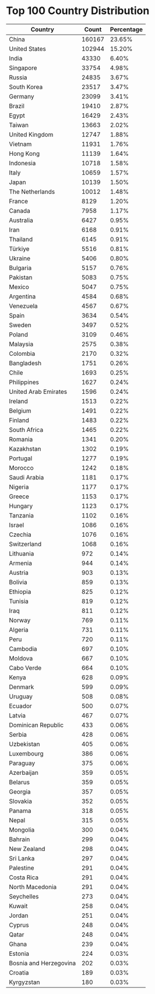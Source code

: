 # Top 100 Country Distribution
| Country | Count | Percentage |
|----|----|----|
| China | 160167 | 23.65% |
| United States | 102944 | 15.20% |
| India | 43330 | 6.40% |
| Singapore | 33754 | 4.98% |
| Russia | 24835 | 3.67% |
| South Korea | 23517 | 3.47% |
| Germany | 23099 | 3.41% |
| Brazil | 19410 | 2.87% |
| Egypt | 16429 | 2.43% |
| Taiwan | 13663 | 2.02% |
| United Kingdom | 12747 | 1.88% |
| Vietnam | 11931 | 1.76% |
| Hong Kong | 11139 | 1.64% |
| Indonesia | 10718 | 1.58% |
| Italy | 10659 | 1.57% |
| Japan | 10139 | 1.50% |
| The Netherlands | 10012 | 1.48% |
| France | 8129 | 1.20% |
| Canada | 7958 | 1.17% |
| Australia | 6427 | 0.95% |
| Iran | 6168 | 0.91% |
| Thailand | 6145 | 0.91% |
| Türkiye | 5516 | 0.81% |
| Ukraine | 5406 | 0.80% |
| Bulgaria | 5157 | 0.76% |
| Pakistan | 5083 | 0.75% |
| Mexico | 5047 | 0.75% |
| Argentina | 4584 | 0.68% |
| Venezuela | 4567 | 0.67% |
| Spain | 3634 | 0.54% |
| Sweden | 3497 | 0.52% |
| Poland | 3109 | 0.46% |
| Malaysia | 2575 | 0.38% |
| Colombia | 2170 | 0.32% |
| Bangladesh | 1751 | 0.26% |
| Chile | 1693 | 0.25% |
| Philippines | 1627 | 0.24% |
| United Arab Emirates | 1596 | 0.24% |
| Ireland | 1513 | 0.22% |
| Belgium | 1491 | 0.22% |
| Finland | 1483 | 0.22% |
| South Africa | 1465 | 0.22% |
| Romania | 1341 | 0.20% |
| Kazakhstan | 1302 | 0.19% |
| Portugal | 1277 | 0.19% |
| Morocco | 1242 | 0.18% |
| Saudi Arabia | 1181 | 0.17% |
| Nigeria | 1177 | 0.17% |
| Greece | 1153 | 0.17% |
| Hungary | 1123 | 0.17% |
| Tanzania | 1102 | 0.16% |
| Israel | 1086 | 0.16% |
| Czechia | 1076 | 0.16% |
| Switzerland | 1068 | 0.16% |
| Lithuania | 972 | 0.14% |
| Armenia | 944 | 0.14% |
| Austria | 903 | 0.13% |
| Bolivia | 859 | 0.13% |
| Ethiopia | 825 | 0.12% |
| Tunisia | 819 | 0.12% |
| Iraq | 811 | 0.12% |
| Norway | 769 | 0.11% |
| Algeria | 731 | 0.11% |
| Peru | 720 | 0.11% |
| Cambodia | 697 | 0.10% |
| Moldova | 667 | 0.10% |
| Cabo Verde | 664 | 0.10% |
| Kenya | 628 | 0.09% |
| Denmark | 599 | 0.09% |
| Uruguay | 508 | 0.08% |
| Ecuador | 500 | 0.07% |
| Latvia | 467 | 0.07% |
| Dominican Republic | 433 | 0.06% |
| Serbia | 428 | 0.06% |
| Uzbekistan | 405 | 0.06% |
| Luxembourg | 386 | 0.06% |
| Paraguay | 375 | 0.06% |
| Azerbaijan | 359 | 0.05% |
| Belarus | 359 | 0.05% |
| Georgia | 357 | 0.05% |
| Slovakia | 352 | 0.05% |
| Panama | 318 | 0.05% |
| Nepal | 315 | 0.05% |
| Mongolia | 300 | 0.04% |
| Bahrain | 299 | 0.04% |
| New Zealand | 298 | 0.04% |
| Sri Lanka | 297 | 0.04% |
| Palestine | 291 | 0.04% |
| Costa Rica | 291 | 0.04% |
| North Macedonia | 291 | 0.04% |
| Seychelles | 273 | 0.04% |
| Kuwait | 258 | 0.04% |
| Jordan | 251 | 0.04% |
| Cyprus | 248 | 0.04% |
| Qatar | 248 | 0.04% |
| Ghana | 239 | 0.04% |
| Estonia | 224 | 0.03% |
| Bosnia and Herzegovina | 202 | 0.03% |
| Croatia | 189 | 0.03% |
| Kyrgyzstan | 180 | 0.03% |
